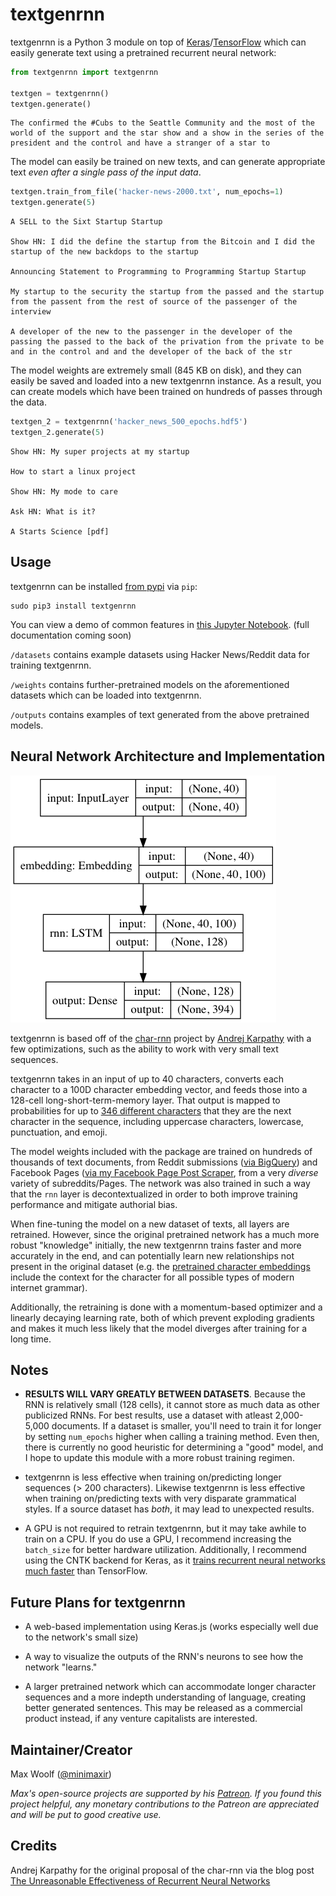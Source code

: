 # textgenrnn

textgenrnn is a Python 3 module on top of [Keras](https://github.com/fchollet/keras)/[TensorFlow](https://www.tensorflow.org) which can easily generate text using a pretrained recurrent neural network:

```python
from textgenrnn import textgenrnn

textgen = textgenrnn()
textgen.generate()
```
```
The confirmed the #Cubs to the Seattle Community and the most of the world of the support and the star show and a show in the series of the president and the control and have a stranger of a star to
```

The model can easily be trained on new texts, and can generate appropriate text *even after a single pass of the input data*.

```python
textgen.train_from_file('hacker-news-2000.txt', num_epochs=1)
textgen.generate(5)
```
```
A SELL to the Sixt Startup Startup

Show HN: I did the define the startup from the Bitcoin and I did the startup of the new backdops to the startup

Announcing Statement to Programming to Programming Startup Startup

My startup to the security the startup from the passed and the startup from the passent from the rest of source of the passenger of the interview

A developer of the new to the passenger in the developer of the passing the passed to the back of the privation from the private to be and in the control and and the developer of the back of the str
```

The model weights are extremely small (845 KB on disk), and they can easily be saved and loaded into a new textgenrnn instance. As a result, you can create models which have been trained on hundreds of passes through the data.

```python
textgen_2 = textgenrnn('hacker_news_500_epochs.hdf5')
textgen_2.generate(5)
```
```
Show HN: My super projects at my startup

How to start a linux project

Show HN: My mode to care

Ask HN: What is it?

A Starts Science [pdf]
```

## Usage

textgenrnn can be installed [from pypi](https://pypi.python.org/pypi/textgenrnn) via `pip`:

```
sudo pip3 install textgenrnn
```

You can view a demo of common features in [this Jupyter Notebook](/docs/textgenrnn-demo.ipynb). (full documentation coming soon)

`/datasets` contains example datasets using Hacker News/Reddit data for training textgenrnn.

`/weights` contains further-pretrained models on the aforementioned datasets which can be loaded into textgenrnn.

`/outputs` contains examples of text generated from the above pretrained models.

## Neural Network Architecture and Implementation

![](/docs/model_shapes.png)

textgenrnn is based off of the [char-rnn](https://github.com/karpathy/char-rnn) project by [Andrej Karpathy](https://twitter.com/karpathy) with a few optimizations, such as the ability to work with very small text sequences.

textgenrnn takes in an input of up to 40 characters, converts each character to a 100D character embedding vector, and feeds those into a 128-cell long-short-term-memory layer. That output is mapped to probabilities for up to [346 different characters](/textgenrnn/textgenrnn_vocab.json) that they are the next character in the sequence, including uppercase characters, lowercase, punctuation, and emoji.

The model weights included with the package are trained on hundreds of thousands of text documents, from Reddit submissions ([via BigQuery](http://minimaxir.com/2015/10/reddit-bigquery/)) and Facebook Pages ([via my Facebook Page Post Scraper](https://github.com/minimaxir/facebook-page-post-scraper), from a very *diverse* variety of subreddits/Pages. The network was also trained in such a way that the `rnn` layer is decontextualized in order to both improve training performance and mitigate authorial bias.

When fine-tuning the model on a new dataset of texts, all layers are retrained. However, since the original pretrained network has a much more robust "knowledge" initially, the new textgenrnn trains faster and more accurately in the end, and can potentially  learn new relationships not present in the original dataset (e.g. the [pretrained character embeddings](http://minimaxir.com/2017/04/char-embeddings/) include the context for the character for all possible types of modern internet grammar).

Additionally, the retraining is done with a momentum-based optimizer and a linearly decaying learning rate, both of which prevent exploding gradients and makes it much less likely that the model diverges after training for a long time.

## Notes

* **RESULTS WILL VARY GREATLY BETWEEN DATASETS**. Because the RNN is relatively small (128 cells), it cannot store as much data as other publicized RNNs. For best results, use a dataset with atleast 2,000-5,000 documents. If a dataset is smaller, you'll need to train it for longer by setting `num_epochs` higher when calling a training method. Even then, there is currently no good heuristic for determining a "good" model, and I hope to update this module with a more robust training regimen.

* textgenrnn is less effective when training on/predicting longer sequences (> 200 characters). Likewise textgenrnn is less effective when training on/predicting texts with very disparate grammatical styles. If a source dataset has *both*, it may lead to unexpected results.

* A GPU is not required to retrain textgenrnn, but it may take awhile to train on a CPU. If you do use a GPU, I recommend increasing the `batch_size` for better hardware utilization. Additionally, I recommend using the CNTK backend for Keras, as it [trains recurrent neural networks much faster](http://minimaxir.com/2017/06/keras-cntk/) than TensorFlow.

## Future Plans for textgenrnn

* A web-based implementation using Keras.js (works especially well due to the network's small size)

* A way to visualize the outputs of the RNN's neurons to see how the network "learns."

* A larger pretrained network which can accommodate longer character sequences and a more indepth understanding of language, creating better generated sentences. This may be released as a commercial product instead, if any venture capitalists are interested.

## Maintainer/Creator

Max Woolf ([@minimaxir](http://minimaxir.com))

*Max's open-source projects are supported by his [Patreon](https://www.patreon.com/minimaxir). If you found this project helpful, any monetary contributions to the Patreon are appreciated and will be put to good creative use.*

## Credits

Andrej Karpathy for the original proposal of the char-rnn via the blog post [The Unreasonable Effectiveness of Recurrent Neural Networks](http://karpathy.github.io/2015/05/21/rnn-effectiveness/)